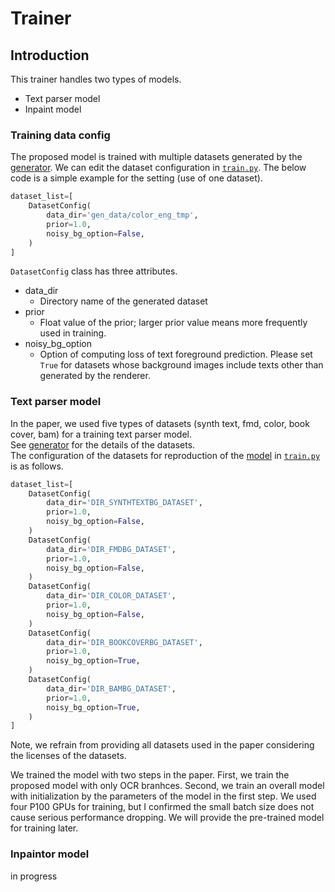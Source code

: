 # Trainer
## Introduction
This trainer handles two types of models.
- Text parser model
- Inpaint model

### Training data config
The proposed model is trained with multiple datasets generated by the [generator](https://github.com/CyberAgentAILab/derendering-text/blob/master/src/modules/generator/README.md).
We can edit the dataset configuration in [`train.py`](https://github.com/CyberAgentAILab/derendering-text/blob/master/train.py#L20-L30).
The below code is a simple example for the setting (use of one dataset).
```python
dataset_list=[
    DatasetConfig(
        data_dir='gen_data/color_eng_tmp',
        prior=1.0,
        noisy_bg_option=False,
    )
]
```
`DatasetConfig` class has three attributes.
- data_dir
  -  Directory name of the generated dataset
- prior
  - Float value of the prior; larger prior value means more frequently used in training.
- noisy_bg_option
  - Option of computing loss of text foreground prediction. Please set `True` for datasets whose background images include texts other than generated by the renderer.


### Text parser model
In the paper, we used five types of datasets (synth text, fmd, color, book cover, bam) for a training text parser model.  
See [generator](https://github.com/CyberAgentAILab/derendering-text/blob/master/src/modules/generator/README.md) for the details of the datasets.  
The configuration of the datasets for reproduction of the [model](https://drive.google.com/file/d/1HBcfV0nfSluCWCHGgGerx7QNJZJpOv3h/view?usp=sharing) in [`train.py`](https://github.com/CyberAgentAILab/derendering-text/blob/master/train.py#L20-L30) is as follows.  
```python
dataset_list=[
    DatasetConfig(
        data_dir='DIR_SYNTHTEXTBG_DATASET',
        prior=1.0,
        noisy_bg_option=False,
    )
    DatasetConfig(
        data_dir='DIR_FMDBG_DATASET',
        prior=1.0,
        noisy_bg_option=False,
    )
    DatasetConfig(
        data_dir='DIR_COLOR_DATASET',
        prior=1.0,
        noisy_bg_option=False,
    )
    DatasetConfig(
        data_dir='DIR_BOOKCOVERBG_DATASET',
        prior=1.0,
        noisy_bg_option=True,
    )
    DatasetConfig(
        data_dir='DIR_BAMBG_DATASET',
        prior=1.0,
        noisy_bg_option=True,
    )
]
```
Note, we refrain from providing all datasets used in the paper considering the licenses of the datasets.

We trained the model with two steps in the paper.
First, we train the proposed model with only OCR branhces.
Second, we train an overall model with initialization by the parameters of the model in the first step.
We used four P100 GPUs for training, but I confirmed the small batch size does not cause serious performance dropping.
We will provide the pre-trained model for training later.

### Inpaintor model
in progress
